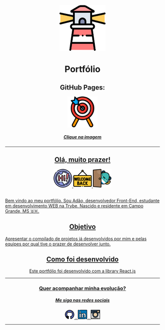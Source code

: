 <p align="center"><img width='150px' src='https://github.com/AdaoBJr/Portfolio/blob/master/src/images/README/farol.png' />
<h1 align="center">Portfólio</h1>  </p>

 <h2 align="center">GitHub Pages:</h2>
 
 <div align="center">
   <a href="https://adaobjr.github.io/Portfolio/" target="_blank">
    <img width='100px' src='https://github.com/AdaoBJr/Portfolio/blob/master/src/images/README/cliqueAqui.png' target="_blank" />
 </div>
 
<h5 align="center">Clique na imagem</h5>


 ---
 
 <div align="center">
 <h2>Olá, muito prazer!</h2>  <img width='60px' src='https://github.com/AdaoBJr/Portfolio/blob/master/src/images/README/Hi.png' />  <img width='60px' src='https://github.com/AdaoBJr/Portfolio/blob/master/src/images/README/Welcome.png' />  <img width='60px' src='https://github.com/AdaoBJr/Portfolio/blob/master/src/images/README/FunnyHi.png' />
 </div>

 </br>
<p>Bem vindo ao meu portfólio.
Sou Adão, desenvolvedor Front-End, estudante em desenvolvimento WEB na Trybe. Nascido e residente em Campo Grande, MS 🇧🇷.</p>

<h2 align="center">Objetivo</h2>

 <p>Apresentar o compilado de projetos já desenvolvidos por mim e pelas equipes por qual tive o prazer de 
 desenvolver junto.</p>

<h2 align="center">Como foi desenvolvido</h2>

 <p align="center">Este portfólio foi desenvolvido com a library React.js</p>
 
 ---
 <h3 align="center">Quer acompanhar minha evolução?</h3>
 <h5 align="center">Me siga nas redes sociais</H5>

 <div align="center">
      <span>
       <a href="https://github.com/AdaoBJr">
       <img width='30px' src='https://github.com/AdaoBJr/Portfolio/blob/master/src/images/README/GitHub.png' target="_blank" />
     </span>. 
     <span>
       <a href="https://www.linkedin.com/in/adao-bjunior/">
        <img width='30px' src='https://github.com/AdaoBJr/Portfolio/blob/master/src/images/README/LinkedIn.png' target="_blank" />
     </span>
     <span>. 
       <a href="https://www.instagram.com/adao_jrr_/">
        <img width='30px' src='https://github.com/AdaoBJr/Portfolio/blob/master/src/images/README/Insta.png' target="_blank" />
     </span>
 </div>
 
 
  

---
  
